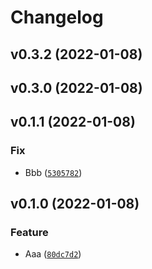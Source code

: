 # Changelog

<!--next-version-placeholder-->

## v0.3.2 (2022-01-08)


## v0.3.0 (2022-01-08)


## v0.1.1 (2022-01-08)
### Fix
* Bbb ([`5305782`](https://github.com/sebov/actions/commit/5305782ae34264d41b7066a821a376b9138a1b91))

## v0.1.0 (2022-01-08)
### Feature
* Aaa ([`80dc7d2`](https://github.com/sebov/actions/commit/80dc7d277d441463fda414a33cb730916374d90a))
